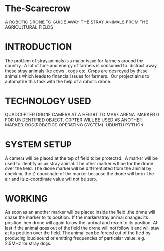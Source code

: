 # The-Scarecrow
A ROBOTIC DRONE TO GUIDE AWAY THE STRAY ANIMALS FROM THE AGRICULTURAL FIELDS

INTRODUCTION
=============
The problem of stray animals is a major issue for farmers around the country .
A lot of time and energy of farmers is consumed to  distract away these stray animals like cows , dogs etc.
Crops are destroyed by these animals which leads to financial issues for farmers. 
Our project aims to automatize this task with the help of a robotic drone.


TECHNOLOGY USED
================
QUADCOPTER DRONE
CAMERA AT A HEIGHT TO MARK ARENA 
MARKER 0 FOR UNIDENTIFIED OBJECT.
COPTER WILL BE USED AS ANOTHER MARKER.
ROS(ROBOTICS OPERATING SYSTEM).
UBUNTU
PYTHON

SYSTEM SETUP
=============
A camera will be placed at the top of field to be protected. 
A marker will be used to identify as an stray animal.
The other marker will be for the drone over the field.
The drone marker will be differentiated from the animal by checking the Z-coordinate of the marker because the drone will be in  the air and its z-coordinate value will not be zero.

WORKING
========
As soon as an another marker will be placed inside the field ,the drone will chase the marker to its position. 
If the marker/stray animal changes its position then drone will again follow the  animal and reach to its position.
At last if the animal goes out of the field the drone will not follow it and will stay at its position over the field.
The animal can be forced out of the field by producing loud sound or emitting frequencies of particular value. e.g. 2.5MHz for stray dogs.   
